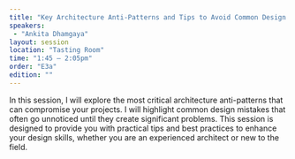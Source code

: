 ```yaml
---
title: "Key Architecture Anti-Patterns and Tips to Avoid Common Design Mistakes"
speakers:
 - "Ankita Dhamgaya"
layout: session
location: "Tasting Room"
time: "1:45 — 2:05pm"
order: "E3a"
edition: ""
---
```


In this session, I will explore the most critical architecture anti-patterns that can compromise your projects. I will highlight common design mistakes that often go unnoticed until they create significant problems. This session is designed to provide you with practical tips and best practices to enhance your design skills, whether you are an experienced architect or new to the field.
